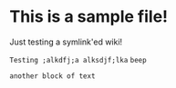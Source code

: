 # This is a sample file!

Just testing a symlink'ed wiki!

` Testing
;alkdfj;a
alksdjf;lka `
` beep `

` another block of text `

